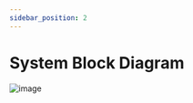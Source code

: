 ```yaml
---
sidebar_position: 2
---
```


# System Block Diagram

![image](https://github.com/Capstone-Projects-2023-Fall/project-studysync/assets/111998266/4c310c59-6933-450b-829c-f1f5e28253b9)
